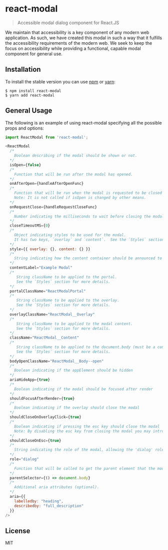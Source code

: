 # react-modal

> Accessible modal dialog component for React.JS

We maintain that accessibility is a key component of any modern web application.  As such, we have created this modal in such a way that it fulfills the accessibility requirements of the modern web.  We seek to keep the focus on accessibility while providing a functional, capable modal component for general use.

## Installation

To install the stable version you can use [npm](https://npmjs.org/) or [yarn](https://yarnpkg.com):


    $ npm install react-modal
    $ yarn add react-modal


## General Usage

The following is an example of using react-modal specifying all the possible props and options:

```js
import ReactModal from 'react-modal';

<ReactModal
  /*
    Boolean describing if the modal should be shown or not.
  */
  isOpen={false}
  /*
    Function that will be run after the modal has opened.
  */
  onAfterOpen={handleAfterOpenFunc}
  /*
    Function that will be run when the modal is requested to be closed (either by clicking on overlay or pressing ESC)
    Note: It is not called if isOpen is changed by other means.
  */
  onRequestClose={handleRequestCloseFunc}
  /*
    Number indicating the milliseconds to wait before closing the modal.
  */
  closeTimeoutMS={0}
  /*
    Object indicating styles to be used for the modal.
    It has two keys, `overlay` and `content`.  See the `Styles` section for more details.
  */
  style={{ overlay: {}, content: {} }}
  /*
    String indicating how the content container should be announced to screenreaders
  */
  contentLabel="Example Modal"
  /*
     String className to be applied to the portal.
     See the `Styles` section for more details.
  */
  portalClassName="ReactModalPortal"
  /*
     String className to be applied to the overlay.
     See the `Styles` section for more details.
  */
  overlayClassName="ReactModal__Overlay"
  /*
     String className to be applied to the modal content.
     See the `Styles` section for more details.
  */
  className="ReactModal__Content"
  /*
     String className to be applied to the document.body (must be a constant string).
     See the `Styles` section for more details.
  */
  bodyOpenClassName="ReactModal__Body--open"
  /*
    Boolean indicating if the appElement should be hidden
  */
  ariaHideApp={true}
  /*
    Boolean indicating if the modal should be focused after render
  */
  shouldFocusAfterRender={true}
  /*
    Boolean indicating if the overlay should close the modal
  */
  shouldCloseOnOverlayClick={true}
  /*
    Boolean indicating if pressing the esc key should close the modal
    Note: By disabling the esc key from closing the modal you may introduce an accessibility issue.
  */
  shouldCloseOnEsc={true}
  /*
    String indicating the role of the modal, allowing the 'dialog' role to be applied if desired.
  */
  role="dialog"
  /*
    Function that will be called to get the parent element that the modal will be attached to.
  */
  parentSelector={() => document.body}
  /*
    Additional aria attributes (optional).
  */
  aria={{
    labelledby: "heading",
    describedby: "full_description"
  }}
/>
```

## License

MIT
